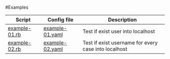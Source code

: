 
#Examples


|Script   | Config file | Description |
|-------- | ----------- |------------ |
|[example-01.rb](./example-01.rb) | [example-01.yaml](./example-01.yaml) | Test if exist user <obiwan> into localhost |
|[example-02.rb](./example-02.rb) | [example-02.yaml](./example-02.yaml) | Test if exist username for every case into localhost |
